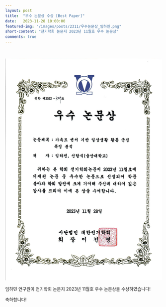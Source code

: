```yaml
---
layout: post
title:  "우수 논문상 수상 [Best Paper]" 
date:   2023-11-28 10:00:00
featured-img: "/images/posts/2311/우수논문상_임하민.png"
short-content: "전기학회 논문지 2023년 11월호 우수 논문상" 
comments: true
---
```


<br> 




<span class="image featured" style="max-width: 50%; max-height: 50%"><img src="/images/posts/2311/우수논문상_임하민.png" alt=""></span>


임하민 연구원이 전기학회 논문지 2023년 11월호 우수 논문상을 수상하였습니다!

축하합니다! 

